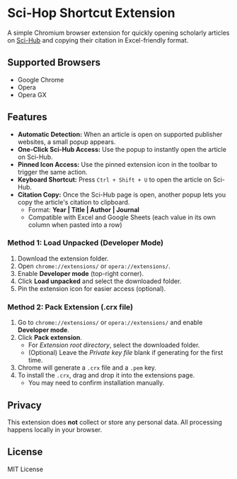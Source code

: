 # Sci-Hop Shortcut Extension

A simple Chromium browser extension for quickly opening scholarly articles on [Sci-Hub](https://sci-hub.se) and copying their citation in Excel-friendly format.

## Supported Browsers

- Google Chrome  
- Opera  
- Opera GX  

## Features

- **Automatic Detection:** When an article is open on supported publisher websites, a small popup appears.
- **One-Click Sci-Hub Access:** Use the popup to instantly open the article on Sci-Hub.
- **Pinned Icon Access:** Use the pinned extension icon in the toolbar to trigger the same action.
- **Keyboard Shortcut:** Press `Ctrl + Shift + U` to open the article on Sci-Hub.
- **Citation Copy:** Once the Sci-Hub page is open, another popup lets you copy the article's citation to clipboard.
  - Format: **Year | Title | Author | Journal**
  - Compatible with Excel and Google Sheets (each value in its own column when pasted into a row)

### Method 1: Load Unpacked (Developer Mode)

1. Download the extension folder.
2. Open `chrome://extensions/` or `opera://extensions/`.
3. Enable **Developer mode** (top-right corner).
4. Click **Load unpacked** and select the downloaded folder.
5. Pin the extension icon for easier access (optional).

### Method 2: Pack Extension (.crx file)

1. Go to `chrome://extensions/` or `opera://extensions/` and enable **Developer mode**.
2. Click **Pack extension**.
   - For *Extension root directory*, select the downloaded folder.
   - (Optional) Leave the *Private key file* blank if generating for the first time.
3. Chrome will generate a `.crx` file and a `.pem` key.
4. To install the `.crx`, drag and drop it into the extensions page.
   - You may need to confirm installation manually.

## Privacy

This extension does **not** collect or store any personal data. All processing happens locally in your browser.

## License

MIT License
